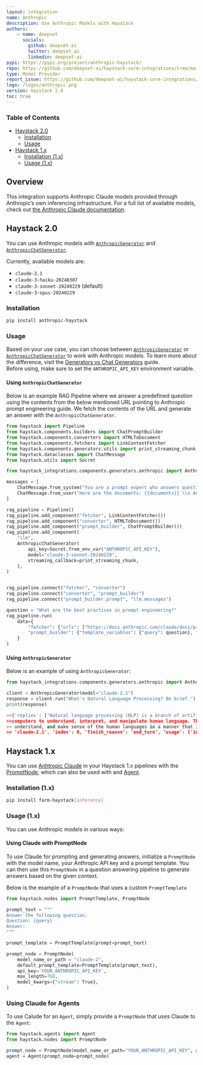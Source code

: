 ```yaml
---
layout: integration
name: Anthropic
description: Use Anthropic Models with Haystack
authors:
    - name: deepset
      socials:
        github: deepset-ai
        twitter: deepset_ai
        linkedin: deepset-ai
pypi: https://pypi.org/project/anthropic-haystack/
repo: https://github.com/deepset-ai/haystack-core-integrations/tree/main/integrations/anthropic
type: Model Provider
report_issue: https://github.com/deepset-ai/haystack-core-integrations/issues
logo: /logos/anthropic.png
version: Haystack 2.0
toc: true
---
```


### **Table of Contents**

- [Haystack 2.0](#haystack-20)
  - [Installation](#installation)
  - [Usage](#usage)
- [Haystack 1.x](#haystack-1x)
  - [Installation (1.x)](#installation-1x)
  - [Usage (1.x)](#usage-1x)

## Overview

This integration supports Anthropic Claude models provided through Anthropic’s own inferencing infrastructure. For a full list of available models, check out [the Anthropic Claude documentation](https://www.anthropic.com/claude).

## Haystack 2.0

You can use Anthropic models with [`AnthropicGenerator`](https://docs.haystack.deepset.ai/docs/anthropicgenerator) and [`AnthropicChatGenerator`](https://docs.haystack.deepset.ai/docs/anthropicchatgenerator).

Currently, available models are:

- `claude-2.1`
- `claude-3-haiku-20240307`
- `claude-3-sonnet-20240229` (default)
- `claude-3-opus-20240229`

### Installation

```bash
pip install anthropic-haystack
```

### Usage

Based on your use case, you can choose between [`AnthropicGenerator`](https://docs.haystack.deepset.ai/docs/anthropicgenerator) or [`AnthropicChatGenerator`](https://docs.haystack.deepset.ai/docs/anthropicchatgenerator) to work with Anthropic models. To learn more about the difference, visit the [Generators vs Chat Generators](https://docs.haystack.deepset.ai/docs/generators-vs-chat-generators) guide.  
Before using, make sure to set the `ANTHROPIC_API_KEY` environment variable.

#### Using `AnthropicChatGenerator`

Below is an example RAG Pipeline where we answer a predefined question using the contents from the below mentioned URL pointing to Anthropic prompt engineering guide. We fetch the contents of the URL and generate an answer with the `AnthropicChatGenerator`.

```python
from haystack import Pipeline
from haystack.components.builders import ChatPromptBuilder
from haystack.components.converters import HTMLToDocument
from haystack.components.fetchers import LinkContentFetcher
from haystack.components.generators.utils import print_streaming_chunk
from haystack.dataclasses import ChatMessage
from haystack.utils import Secret

from haystack_integrations.components.generators.anthropic import AnthropicChatGenerator

messages = [
    ChatMessage.from_system("You are a prompt expert who answers questions based on the given documents."),
    ChatMessage.from_user("Here are the documents: {{documents}} \\n Answer: {{query}}"),
]

rag_pipeline = Pipeline()
rag_pipeline.add_component("fetcher", LinkContentFetcher())
rag_pipeline.add_component("converter", HTMLToDocument())
rag_pipeline.add_component("prompt_builder", ChatPromptBuilder())
rag_pipeline.add_component(
    "llm",
    AnthropicChatGenerator(
        api_key=Secret.from_env_var("ANTHROPIC_API_KEY"),
        model="claude-3-sonnet-20240229",
        streaming_callback=print_streaming_chunk,
    ),
)


rag_pipeline.connect("fetcher", "converter")
rag_pipeline.connect("converter", "prompt_builder")
rag_pipeline.connect("prompt_builder.prompt", "llm.messages")

question = "What are the best practices in prompt engineering?"
rag_pipeline.run(
    data={
        "fetcher": {"urls": ["https://docs.anthropic.com/claude/docs/prompt-engineering"]},
        "prompt_builder": {"template_variables": {"query": question}, "template": messages},
    }
)
```

#### Using `AnthropicGenerator`

Below is an example of using `AnthropicGenerator`:

```python
from haystack_integrations.components.generators.anthropic import AnthropicGenerator

client = AnthropicGenerator(model="claude-2.1")
response = client.run("What's Natural Language Processing? Be brief.")
print(response)

>>{'replies': ['Natural language processing (NLP) is a branch of artificial intelligence focused on enabling
>>computers to understand, interpret, and manipulate human language. The goal of NLP is to read, decipher,
>> understand, and make sense of the human languages in a manner that is valuable.'], 'meta': {'model':
>> 'claude-2.1', 'index': 0, 'finish_reason': 'end_turn', 'usage': {'input_tokens': 18, 'output_tokens': 58}}}
```

## Haystack 1.x

You can use [Anhtropic Claude](https://docs.anthropic.com/claude/reference/getting-started-with-the-api) in your Haystack 1.x pipelines with the [PromptNode](https://docs.haystack.deepset.ai/v1.25/docs/prompt_node#using-anthropic-generative-models), which can also be used with and [Agent](https://docs.haystack.deepset.ai/v1.25/docs/agent).

### Installation (1.x)

```bash
pip install farm-haystack[inference]
```

### Usage (1.x)

You can use Anthropic models in various ways:

#### Using Claude with PromptNode

To use Claude for prompting and generating answers, initialize a `PromptNode` with the model name, your Anthropic API key and a prompt template. You can then use this `PromptNode` in a question answering pipeline to generate answers based on the given context.  

Below is the example of a `PromptNode` that uses a custom `PromptTemplate`

```python
from haystack.nodes import PromptTemplate, PromptNode

prompt_text = """
Answer the following question.
Question: {query}
Answer:
"""

prompt_template = PromptTemplate(prompt=prompt_text)

prompt_node = PromptNode(
    model_name_or_path = "claude-2",
    default_prompt_template=PromptTemplate(prompt_text),
    api_key='YOUR_ANTHROPIC_API_KEY',
    max_length=768,
    model_kwargs={"stream": True},
)
```

### Using Claude for Agents

To use Calude for an `Agent`, simply provide a `PromptNode` that uses Claude to the `Agent`:

```python
from haystack.agents import Agent
from haystack.nodes import PromptNode

prompt_node = PromptNode(model_name_or_path="YOUR_ANTHROPIC_API_KEY", api_key=anthropic_key, stop_words=["Observation:"])
agent = Agent(prompt_node=prompt_node)
```
